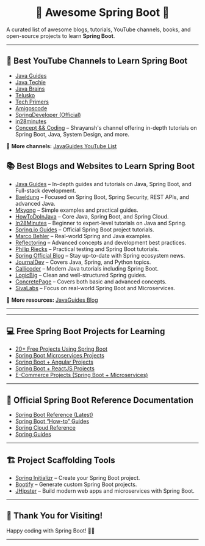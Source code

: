 

<h1 align="center">🌸 Awesome Spring Boot 🚀</h1>

A curated list of awesome blogs, tutorials, YouTube channels, books, and open-source projects to learn **Spring Boot**.

---
## 🎥 Best YouTube Channels to Learn Spring Boot

- [Java Guides](https://www.youtube.com/c/JavaGuides/playlists)
- [Java Techie](https://www.youtube.com/channel/UCORuRdpN2QTCKnsuEaeK-kQ)
- [Java Brains](https://www.youtube.com/channel/UCYt1sfh5464XaDBH0oH_o7Q)
- [Telusko](https://www.youtube.com/channel/UC59K-uG2A5ogwIrHw4bmlEg)
- [Tech Primers](https://www.youtube.com/channel/UCB12jjYsYv-eipCvBDcMbXw)
- [Amigoscode](https://www.youtube.com/channel/UC2KfmYEM4KCuA1ZurravgYw)
- [SpringDeveloper (Official)](https://www.youtube.com/channel/UC7yfnfvEUlXUIfm8rGLwZdA)
- [in28minutes](https://www.youtube.com/channel/UCLz7LG4YVi7_iyk4yOARcxA)
- [Concept && Coding](https://www.youtube.com/@ConceptandCoding) – Shrayansh's channel offering in-depth tutorials on Spring Boot, Java, System Design, and more.

🔗 **More channels:** [JavaGuides YouTube List](https://www.javaguides.net/2020/06/best-youtube-channels-to-learn-spring-boot.html)

## 📚 Best Blogs and Websites to Learn Spring Boot

- [Java Guides](https://www.javaguides.net/p/spring-boot-tutorial.html) – In-depth guides and tutorials on Java, Spring Boot, and Full-stack development.
- [Baeldung](https://www.baeldung.com/spring-boot) – Focused on Spring Boot, Spring Security, REST APIs, and advanced Java.
- [Mkyong](https://www.mkyong.com/tutorials/spring-boot-tutorials/) – Simple examples and practical guides.
- [HowToDoInJava](https://howtodoinjava.com/spring-boot-tutorials) – Core Java, Spring Boot, and Spring Cloud.
- [In28Minutes](https://www.springboottutorial.com/) – Beginner to expert-level tutorials on Java and Spring.
- [Spring.io Guides](https://spring.io/guides) – Official Spring Boot project tutorials.
- [Marco Behler](https://www.marcobehler.com/guides) – Real-world Spring and Java examples.
- [Reflectoring](https://reflectoring.io/) – Advanced concepts and development best practices.
- [Philip Riecks](https://rieckpil.de/category/spring-framework/) – Practical testing and Spring Boot tutorials.
- [Spring Official Blog](https://spring.io/blog) – Stay up-to-date with Spring ecosystem news.
- [JournalDev](https://www.journaldev.com/7969/spring-boot-tutorial) – Covers Java, Spring, and Python topics.
- [Callicoder](https://www.callicoder.com/categories/spring-boot/) – Modern Java tutorials including Spring Boot.
- [LogicBig](https://www.logicbig.com/tutorials/spring-framework/spring-boot.html) – Clean and well-structured Spring guides.
- [ConcretePage](https://www.concretepage.com/spring-boot/) – Covers both basic and advanced concepts.
- [SivaLabs](https://www.sivalabs.in/categories/springboot/) – Focus on real-world Spring Boot and Microservices.

🔗 **More resources:** [JavaGuides Blog](https://www.javaguides.net/2019/07/best-spring-boot-tutorials.html)

---

---

## 💻 Free Spring Boot Projects for Learning

- [20+ Free Projects Using Spring Boot](https://www.javaguides.net/2018/10/free-open-source-projects-using-spring-boot.html)
- [Spring Boot Microservices Projects](https://www.javaguides.net/2020/06/free-spring-boot-microservices-open-source-projects-github.html)
- [Spring Boot + Angular Projects](https://www.javaguides.net/2020/06/free-spring-boot-angular-open-source-projects-github.html)
- [Spring Boot + ReactJS Projects](https://www.javaguides.net/2020/08/free-spring-boot-reactjs-open-source-projects-github.html)
- [E-Commerce Projects (Spring Boot + Microservices)](https://www.javaguides.net/2021/02/java-free-e-commerce-open-source-projects.html)

---

## 📘 Official Spring Boot Reference Documentation

- [Spring Boot Reference (Latest)](https://docs.spring.io/spring-boot/docs/current/reference/htmlsingle/)
- [Spring Boot “How-to” Guides](https://docs.spring.io/spring-boot/docs/current/reference/htmlsingle/#howto)
- [Spring Cloud Reference](https://docs.spring.io/spring-cloud/docs/current/reference/html/)
- [Spring Guides](https://spring.io/guides)

---

## 🏗️ Project Scaffolding Tools

- [Spring Initializr](https://start.spring.io/) – Create your Spring Boot project.
- [Bootify](https://bootify.io) – Generate custom Spring Boot projects.
- [JHipster](https://www.jhipster.tech/) – Build modern web apps and microservices with Spring Boot.

---

## 🙏 Thank You for Visiting!

Happy coding with Spring Boot! 🌱🚀

---
